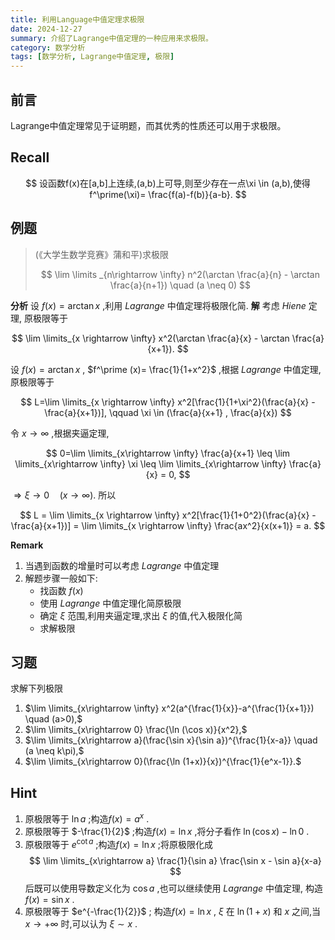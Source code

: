 ```yaml
---
title: 利用Language中值定理求极限
date: 2024-12-27
summary: 介绍了Lagrange中值定理的一种应用来求极限。
category: 数学分析
tags: [数学分析, Lagrange中值定理, 极限]
---
```


## 前言

Lagrange中值定理常见于证明题，而其优秀的性质还可以用于求极限。

## Recall

$$
设函数f(x)在[a,b]上连续,(a,b)上可导,则至少存在一点\xi \in (a,b),使得f^\prime(\xi)= \frac{f(a)-f(b)}{a-b}.
$$

## 例题

> (《大学生数学竞赛》蒲和平)求极限
>
> $$
> \lim \limits _{n\rightarrow \infty} n^2(\arctan \frac{a}{n} - \arctan \frac{a}{n+1}) \quad (a \neq 0)
> $$

**分析** 设 $f(x)=\arctan x$ ,利用 $Lagrange$ 中值定理将极限化简.
**解** 考虑 $Hiene$ 定理, 原极限等于

$$
\lim \limits_{x \rightarrow \infty} x^2(\arctan \frac{a}{x} - \arctan \frac{a}{x+1}).
$$

设 $f(x)=\arctan x$ , $f^\prime (x)= \frac{1}{1+x^2}$ ,根据 $Lagrange$ 中值定理,原极限等于

$$
L=\lim \limits_{x \rightarrow \infty} x^2[\frac{1}{1+\xi^2}(\frac{a}{x} -\frac{a}{x+1})], \qquad \xi \in (\frac{a}{x+1} , \frac{a}{x})
$$

令 $x\rightarrow \infty$ ,根据夹逼定理,

$$
0=\lim \limits_{x\rightarrow \infty} \frac{a}{x+1} \leq \lim \limits_{x\rightarrow \infty} \xi \leq \lim \limits_{x\rightarrow \infty} \frac{a}{x} = 0,
$$

$\Rightarrow \xi \rightarrow 0 \quad(x\rightarrow \infty).$
所以

$$
L = \lim \limits_{x \rightarrow \infty} x^2[\frac{1}{1+0^2}(\frac{a}{x} -\frac{a}{x+1})] = \lim \limits_{x \rightarrow \infty} \frac{ax^2}{x(x+1)} = a.
$$

**Remark**

1. 当遇到函数的增量时可以考虑 $Lagrange$ 中值定理
2. 解题步骤一般如下:
   - 找函数 $f(x)$
   - 使用 $Lagrange$ 中值定理化简原极限
   - 确定 $\xi$ 范围,利用夹逼定理,求出 $\xi$ 的值,代入极限化简
   - 求解极限

## 习题

求解下列极限

1. $\lim \limits_{x\rightarrow \infty} x^2(a^{\frac{1}{x}}-a^{\frac{1}{x+1}}) \quad (a>0),$
2. $\lim \limits_{x\rightarrow 0} \frac{\ln (\cos x)}{x^2},$
3. $\lim \limits_{x\rightarrow a}(\frac{\sin x}{\sin a})^{\frac{1}{x-a}} \quad (a \neq k\pi),$
4. $\lim \limits_{x\rightarrow 0}(\frac{\ln (1+x)}{x})^{\frac{1}{e^x-1}}.$

## Hint

1. 原极限等于 $\ln a$ ;构造$f(x) = a^x$ .
2. 原极限等于 $-\frac{1}{2}$ ;构造$f(x) = \ln x$ ,将分子看作 $\ln (\cos x)-\ln 0$ .
3. 原极限等于 $e^{\cot a}$ ;构造$f(x) = \ln x$ ;将原极限化成
   $$
   \lim \limits_{x\rightarrow a} \frac{1}{\sin a} \frac{\sin x - \sin a}{x-a}
   $$
   后既可以使用导数定义化为 $\cos a$ ,也可以继续使用 $Lagrange$ 中值定理, 构造$f(x) = \sin x$ .
4. 原极限等于 $e^{-\frac{1}{2}}$ ; 构造$f(x) = \ln x$ , $\xi$ 在 $\ln (1+x)$ 和 $x$ 之间,当 $x\rightarrow +\infty$ 时,可以认为 $\xi \sim x$ .
